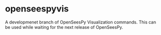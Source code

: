 # openseespyvis
A developmenet branch of OpenSeesPy Visualization commands. This can be used while waiting for the next release of OpenSeesPy.

